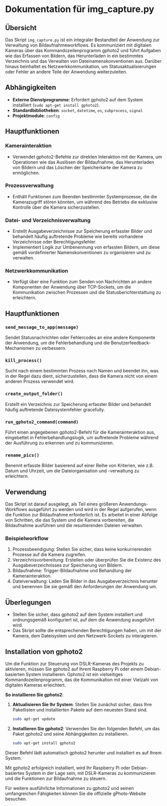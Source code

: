 # Dokumentation für img_capture.py

## Übersicht

Das Skript `img_capture.py` ist ein integraler Bestandteil der Anwendung zur Verwaltung von Bildaufnahmeworkflows. Es kommuniziert mit digitalen Kameras über das Kommandozeilenprogramm gphoto2 und führt Aufgaben wie das Erfassen von Bildern, das Herunterladen in ein bestimmtes Verzeichnis und das Verwalten von Dateinamenskonventionen aus. Darüber hinaus beinhaltet es Netzwerkkommunikation, um Statusaktualisierungen oder Fehler an andere Teile der Anwendung weiterzuleiten.

## Abhängigkeiten

- **Externe Dienstprogramme**: Erfordert gphoto2 auf dem System installiert (`sudo apt-get install gphoto2`).
- **Standardbibliotheken**: `socket`, `datetime`, `os`, `subprocess`, `signal`
- **Projektmodule**: `config`

## Hauptfunktionen

### Kamerainteraktion

- Verwendet gphoto2-Befehle zur direkten Interaktion mit der Kamera, um Operationen wie das Auslösen der Bildaufnahme, das Herunterladen von Bildern und das Löschen der Speicherkarte der Kamera zu ermöglichen.

### Prozessverwaltung

- Enthält Funktionen zum Beenden bestimmter Systemprozesse, die die Kamerazugriff stören könnten, um während des Betriebs die exklusive Kontrolle über die Kamera sicherzustellen.

### Datei- und Verzeichnisverwaltung

- Erstellt Ausgabeverzeichnisse zur Speicherung erfasster Bilder und behandelt häufig auftretende Probleme wie bereits vorhandene Verzeichnisse oder Berechtigungsfehler.
- Implementiert Logik zur Umbenennung von erfassten Bildern, um diese gemäß vordefinierter Namenskonventionen zu organisieren und zu verwalten.

### Netzwerkkommunikation

- Verfügt über eine Funktion zum Senden von Nachrichten an andere Komponenten der Anwendung über TCP-Sockets, um die Kommunikation zwischen Prozessen und die Statusberichterstattung zu erleichtern.

## Hauptfunktionen

### `send_message_to_app(message)`

Sendet Statusnachrichten oder Fehlercodes an eine andere Komponente der Anwendung, um die Fehlerbehandlung und die Benutzerfeedback-Mechanismen zu verbessern.

### `kill_process()`

Sucht nach einem bestimmten Prozess nach Namen und beendet ihn, was in der Regel dazu dient, sicherzustellen, dass die Kamera nicht von einem anderen Prozess verwendet wird.

### `create_output_folder()`

Erstellt ein Verzeichnis zur Speicherung erfasster Bilder und behandelt häufig auftretende Dateisystemfehler gracefully.

### `run_gphoto2_command(command)`

Führt einen angegebenen gphoto2-Befehl für die Kamerainteraktion aus, eingebettet in Fehlerbehandlungslogik, um auftretende Probleme während der Ausführung zu erkennen und zu kommunizieren.

### `rename_pics()`

Benennt erfasste Bilder basierend auf einer Reihe von Kriterien, wie z.B. Datum und Uhrzeit, um die Dateiorganisation und -verwaltung zu erleichtern.

## Verwendung

Das Skript ist darauf ausgelegt, als Teil eines größeren Anwendungs-Workflows ausgeführt zu werden und wird in der Regel aufgerufen, wenn die Funktion zur Bildaufnahme erforderlich ist. Es arbeitet in einer Abfolge von Schritten, die das System und die Kamera vorbereiten, die Bildaufnahme ausführen und die resultierenden Dateien verwalten.

### Beispielworkflow

1. Prozessbeendigung: Stellen Sie sicher, dass keine konkurrierenden Prozesse auf die Kamera zugreifen.
2. Verzeichnisvorbereitung: Erstellen oder überprüfen Sie die Existenz des Ausgabeverzeichnisses zur Speicherung von Bildern.
3. Bildaufnahme: Trigger-Bildaufnahme und Behandlung der Kamerainteraktion.
4. Dateiverwaltung: Laden Sie Bilder in das Ausgabeverzeichnis herunter und benennen Sie sie gemäß den Anforderungen der Anwendung um.

## Überlegungen

- Stellen Sie sicher, dass gphoto2 auf dem System installiert und ordnungsgemäß konfiguriert ist, auf dem die Anwendung ausgeführt wird.
- Das Skript sollte die entsprechenden Berechtigungen haben, um mit der Kamera, dem Dateisystem und den Netzwerk-Sockets zu interagieren.

## Installation von gphoto2

Um die Funktion zur Steuerung von DSLR-Kameras des Projekts zu aktivieren, müssen Sie gphoto2 auf Ihrem Raspberry Pi oder einem Debian-basierten System installieren. Gphoto2 ist ein vielseitiges Kommandozeilenprogramm, das die Kommunikation mit einer Vielzahl von digitalen Kameras erleichtert.

**So installieren Sie gphoto2**:

1. **Aktualisieren Sie Ihr System**: Stellen Sie zunächst sicher, dass Ihre Paketlisten und installierten Pakete auf dem neuesten Stand sind.

   ```sh
   sudo apt-get update

2. **Installieren Sie gphoto2**: Verwenden Sie den folgenden Befehl, um das Paket gphoto2 und seine Abhängigkeiten zu installieren.
    ```sh
    sudo apt-get install gphoto2

Dieser Befehl lädt automatisch gphoto2 herunter und installiert es auf Ihrem System.

Mit gphoto2 erfolgreich installiert, wird Ihr Raspberry Pi oder Debian-basiertes System in der Lage sein, mit DSLR-Kameras zu kommunizieren und die Funktionen zur Bildaufnahme zu steuern.

Für weitere ausführliche Informationen zu gphoto2 und seinen umfangreichen Fähigkeiten können Sie die offizielle gPhoto-Website besuchen.
